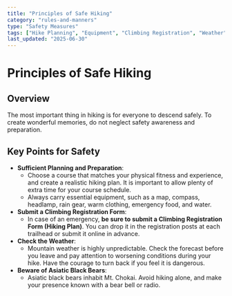 ```yaml
---
title: "Principles of Safe Hiking"
category: "rules-and-manners"
type: "Safety Measures"
tags: ["Hike Planning", "Equipment", "Climbing Registration", "Weather"]
last_updated: "2025-06-30"
---
```


# Principles of Safe Hiking

## Overview
The most important thing in hiking is for everyone to descend safely. To create wonderful memories, do not neglect safety awareness and preparation.

## Key Points for Safety
- **Sufficient Planning and Preparation**:
    - Choose a course that matches your physical fitness and experience, and create a realistic hiking plan. It is important to allow plenty of extra time for your course schedule.
    - Always carry essential equipment, such as a map, compass, headlamp, rain gear, warm clothing, emergency food, and water.
- **Submit a Climbing Registration Form**:
    - In case of an emergency, **be sure to submit a Climbing Registration Form (Hiking Plan)**. You can drop it in the registration posts at each trailhead or submit it online in advance.
- **Check the Weather**:
    - Mountain weather is highly unpredictable. Check the forecast before you leave and pay attention to worsening conditions during your hike. Have the courage to turn back if you feel it is dangerous.
- **Beware of Asiatic Black Bears**:
    - Asiatic black bears inhabit Mt. Chokai. Avoid hiking alone, and make your presence known with a bear bell or radio.
